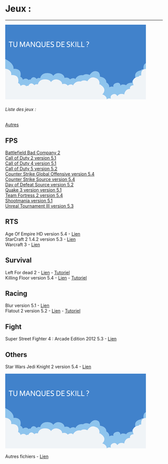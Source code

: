 # Jeux :

---
<img src="./upload/pubSkill.gif">

###### Liste des jeux :
[Autres](http://192.168.1.252/jeux/)


## FPS
[Battlefield Bad Company 2](?page=tuto/bfbc2)   
[Call of Duty 2 version 5.1](?page=tuto/cod2)  
[Call of Duty 4 version 5.1](?page=tuto/cod4)  
[Call of Duty 5 version 5.2](?page=tuto/cod5)  
[Counter Strike Global Offensive version 5.4](?page=tuto/csgo)   
[Counter Strike Source version 5.4](?page=tuto/css)   
[Day of Defeat Source version 5.2](?page=tuto/dods)   
[Quake 3 version version 5.1](?page=tuto/quake3)  
[Team Fortress 2 version 5.4](?page=tuto/tf2)  
[Shootmania version 5.1](?page=tuto/shootmania)  
[Unreal Tournament III version 5.3](?page=tuto/ut3)  

## RTS
Age Of Empire HD version 5.4 - [Lien](http://192.168.1.252/jeux/AOE2HD_5_4.zip)  
StarCraft 2 1.4.2 version 5.3 - [Lien](http://192.168.1.252/jeux/Starcraft_II_1.4.2_v5.3.zip)   
Warcraft 3 - [Lien](http://192.168.1.252/jeux/Warcraft_1.26_V5.1.rar)   

## Survival
Left For dead 2 - [Lien](http://192.168.1.252/jeux/L4D2_UG_5_3.zip) - [Tutoriel](http://192.168.1.242/jeux/L4D2.txt)  
Killing Floor version 5.4 - [Lien](http://192.168.1.252/jeux/KF_UG_5_4.zip) - [Tutoriel](http://192.168.1.242/jeux/KF.txt)

## Racing
Blur version 5.1 - [Lien](http://192.168.1.252/jeux/Blur_V5.1.rar)  
Flatout 2 version 5.2 - [Lien](http://192.168.1.252/jeux/FlatOut_2_V5.2.rar) - [Tutoriel](?page=tuto/flatout2)  

## Fight
Super Street Fighter 4 : Arcade Edition 2012 5.3 - [Lien](http://192.168.1.252/jeux/Super_Street_Fighter_4_V5.3.iso)  

## Others
Star Wars Jedi Knight 2 version 5.4 - [Lien](http://192.168.1.252/jeux/SWJK2_UG_5.4.zip)  

<img src="./upload/pubSkill.gif">

Autres fichiers - [Lien](http://192.168.1.252/jeux/)